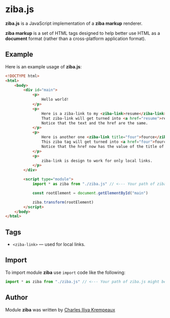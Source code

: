 # ziba.js

**ziba.js** is a JavaScript implementation of a **ziba markup** renderer.

**ziba markup** is a set of HTML tags designed to help better use HTML as a **document** format (rather than a cross-platform application format).

## Example

Here is an example usage of **ziba.js**:

```html
<!DOCTYPE html>
<html>
	<body>
		<div id="main">
			<p>
				Hello world!
			</p>
			<p>
				Here is a ziba-link to my <ziba-link>resume</ziba-link>.
				That ziba-link will get turned into <a href="resume">resume</a>.
				Notice that the text and the href are the same.
			</p>
			<p>
				Here is another one <ziba-link title="four">fource</ziba-link>
				This ziba tag will get turned into <a href="four">fource</a>
				Notice that the href now has the value of the title of the ziba-link
			</p>
			<p>
				ziba-link is design to work for only local links.
			</p>
		</div>

		<script type="module">
			import * as ziba from "./ziba.js" // <--- Your path of ziba.js might be different.

			const rootElement = document.getElementById("main")

			ziba.transform(rootElement)
		</script>
	</body>
</html>
```

## Tags

* `<ziba-link>` — used for local links.

## Import

To import module **ziba** use `import` code like the following:
```javascript
import * as ziba from "./ziba.js" // <--- Your path of ziba.js might be different.
```

## Author

Module **ziba** was written by [Charles Iliya Krempeaux](http://changelog.ca)
